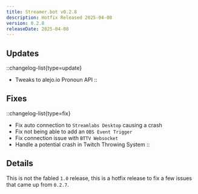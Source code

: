 ```yaml
---
title: Streamer.bot v0.2.8
description: Hotfix Released 2025-04-08
version: 0.2.8
releaseDate: 2025-04-08
---
```


## Updates
::changelog-list{type=update}
* Tweaks to alejo.io Pronoun API
::

## Fixes
::changelog-list{type=fix}
* Fix auto connection to `Streamlabs Desktop` causing a crash
* Fix not being able to add an `OBS Event Trigger`
* Fix connection issue with `BTTV Websocket`
* Handle a potential crash in Twitch Throwing System
::

## Details
This is not the fabled `1.0` release, this is a hotfix release to fix a few issues that came up from `0.2.7`.
